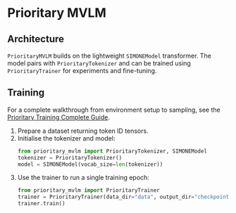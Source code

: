 # Prioritary MVLM

## Architecture

`PrioritaryMVLM` builds on the lightweight `SIMONEModel` transformer.
The model pairs with `PrioritaryTokenizer` and can be trained using
`PrioritaryTrainer` for experiments and fine-tuning.

## Training

For a complete walkthrough from environment setup to sampling, see the
[Prioritary Training Complete Guide](PRIORITARY_TRAINING_COMPLETE_GUIDE.md).

1. Prepare a dataset returning token ID tensors.
2. Initialise the tokenizer and model:
   ```python
   from prioritary_mvlm import PrioritaryTokenizer, SIMONEModel
   tokenizer = PrioritaryTokenizer()
   model = SIMONEModel(vocab_size=len(tokenizer))
   ```
3. Use the trainer to run a single training epoch:
   ```python
   from prioritary_mvlm import PrioritaryTrainer
   trainer = PrioritaryTrainer(data_dir="data", output_dir="checkpoints")
   trainer.train()
   ```
